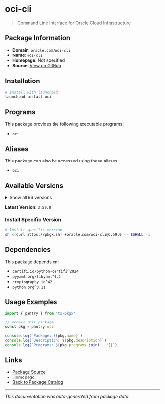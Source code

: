 # oci-cli

> Command Line Interface for Oracle Cloud Infrastructure

## Package Information

- **Domain**: `oracle.com/oci-cli`
- **Name**: `oci-cli`
- **Homepage**: Not specified
- **Source**: [View on GitHub](https://github.com/pkgxdev/pantry/tree/main/projects/oracle.com/oci-cli/package.yml)

## Installation

```bash
# Install with launchpad
launchpad install oci
```

## Programs

This package provides the following executable programs:

- `oci`

## Aliases

This package can also be accessed using these aliases:

- `oci`

## Available Versions

<details>
<summary>Show all 66 versions</summary>

- `3.59.0`, `3.58.1`, `3.58.0`, `3.57.0`, `3.56.1`
- `3.56.0`, `3.55.0`, `3.54.6`, `3.54.5`, `3.54.4`
- `3.54.3`, `3.54.2`, `3.54.1`, `3.54.0`, `3.53.0`
- `3.52.1`, `3.52.0`, `3.51.9`, `3.51.8`, `3.51.7`
- `3.51.6`, `3.51.5`, `3.51.4`, `3.51.3`, `3.51.2`
- `3.51.1`, `3.51.0`, `3.50.3`, `3.50.2`, `3.50.1`
- `3.50.0`, `3.49.4`, `3.49.3`, `3.49.2`, `3.49.1`
- `3.49.0`, `3.48.3`, `3.48.2`, `3.48.1`, `3.48.0`
- `3.47.0`, `3.46.0`, `3.45.2`, `3.45.1`, `3.45.0`
- `3.44.4`, `3.44.3`, `3.44.2`, `3.44.1`, `3.44.0`
- `3.43.2`, `3.43.1`, `3.43.0`, `3.42.0`, `3.41.0`
- `3.40.3`, `3.40.2`, `3.40.1`, `3.40.0`, `3.39.1`
- `3.39.0`, `3.38.1`, `3.38.0`, `3.37.14`, `3.37.13`
- `3.37.12`

</details>

**Latest Version**: `3.59.0`

### Install Specific Version

```bash
# Install specific version
sh <(curl https://pkgx.sh) +oracle.com/oci-cli@3.59.0 -- $SHELL -i
```

## Dependencies

This package depends on:

- `certifi.io/python-certifi^2024`
- `pyyaml.org/libyaml^0.2`
- `cryptography.io^42`
- `python.org^3.11`

## Usage Examples

```typescript
import { pantry } from 'ts-pkgx'

// Access this package
const pkg = pantry.oci

console.log(`Package: ${pkg.name}`)
console.log(`Description: ${pkg.description}`)
console.log(`Programs: ${pkg.programs.join(', ')}`)
```

## Links

- [Package Source](https://github.com/pkgxdev/pantry/tree/main/projects/oracle.com/oci-cli/package.yml)
- [Homepage](#)
- [Back to Package Catalog](../package-catalog.md)

---

*This documentation was auto-generated from package data.*
